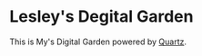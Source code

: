 # Lesley's Degital Garden

This is My's Digital Garden powered by [Quartz](https://quartz.jzhao.xyz/).